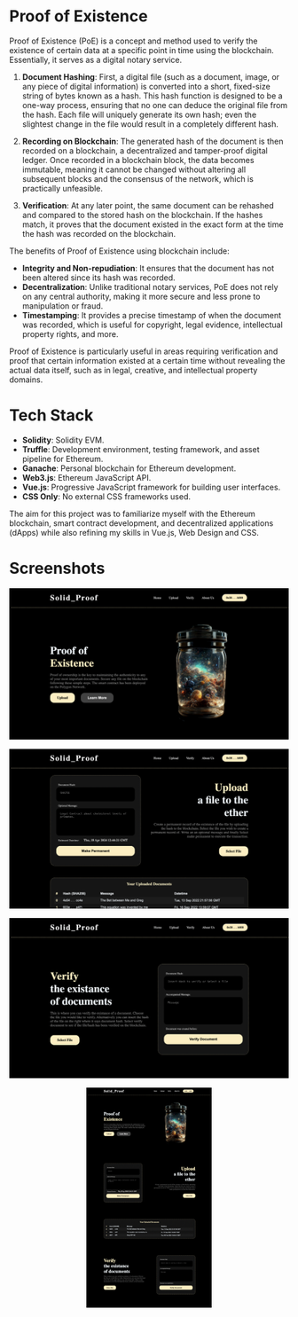 # Proof of Existence

Proof of Existence (PoE) is a concept and method used to verify the existence of certain data at a specific point in time using the blockchain. Essentially, it serves as a digital notary service.

1. **Document Hashing**: First, a digital file (such as a document, image, or any piece of digital information) is converted into a short, fixed-size string of bytes known as a hash. This hash function is designed to be a one-way process, ensuring that no one can deduce the original file from the hash. Each file will uniquely generate its own hash; even the slightest change in the file would result in a completely different hash.

2. **Recording on Blockchain**: The generated hash of the document is then recorded on a blockchain, a decentralized and tamper-proof digital ledger. Once recorded in a blockchain block, the data becomes immutable, meaning it cannot be changed without altering all subsequent blocks and the consensus of the network, which is practically unfeasible.

3. **Verification**: At any later point, the same document can be rehashed and compared to the stored hash on the blockchain. If the hashes match, it proves that the document existed in the exact form at the time the hash was recorded on the blockchain.

The benefits of Proof of Existence using blockchain include:

- **Integrity and Non-repudiation**: It ensures that the document has not been altered since its hash was recorded.
- **Decentralization**: Unlike traditional notary services, PoE does not rely on any central authority, making it more secure and less prone to manipulation or fraud.
- **Timestamping**: It provides a precise timestamp of when the document was recorded, which is useful for copyright, legal evidence, intellectual property rights, and more.

Proof of Existence is particularly useful in areas requiring verification and proof that certain information existed at a certain time without revealing the actual data itself, such as in legal, creative, and intellectual property domains.

# Tech Stack

- **Solidity**: Solidity EVM.
- **Truffle**: Development environment, testing framework, and asset pipeline for Ethereum.
- **Ganache**: Personal blockchain for Ethereum development.
- **Web3.js**: Ethereum JavaScript API.
- **Vue.js**: Progressive JavaScript framework for building user interfaces.
- **CSS Only**: No external CSS frameworks used.

The aim for this project was to familiarize myself with the Ethereum blockchain, smart contract development, and decentralized applications (dApps) while also refining my skills in Vue.js, Web Design and CSS.

# Screenshots

![1](./screenshots/1.png)

![2](./screenshots/2.png)

![3](./screenshots/3.png)


<!-- 50% width -->
<p align="center">
  <img src="./screenshots/4.png" width="45%" />
</p>
